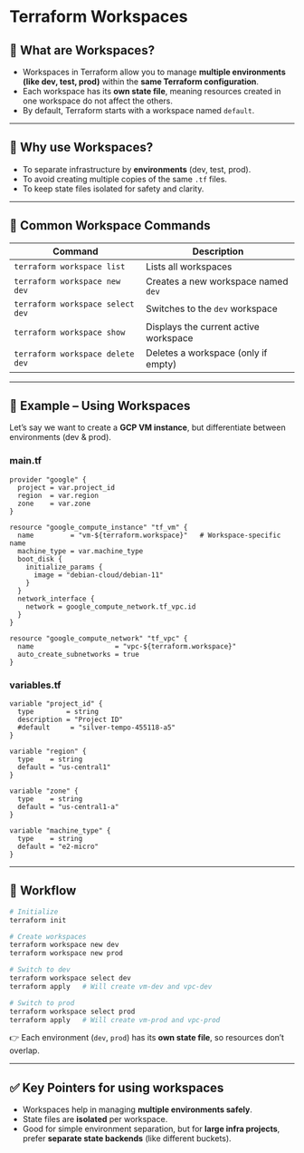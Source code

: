 
#  Terraform Workspaces

## 🔹 What are Workspaces?

* Workspaces in Terraform allow you to manage **multiple environments (like dev, test, prod)** within the **same Terraform configuration**.
* Each workspace has its **own state file**, meaning resources created in one workspace do not affect the others.
* By default, Terraform starts with a workspace named `default`.

---

## 🔹 Why use Workspaces?

* To separate infrastructure by **environments** (dev, test, prod).
* To avoid creating multiple copies of the same `.tf` files.
* To keep state files isolated for safety and clarity.

---

## 🔹 Common Workspace Commands

| Command                          | Description                           |
| -------------------------------- | ------------------------------------- |
| `terraform workspace list`       | Lists all workspaces                  |
| `terraform workspace new dev`    | Creates a new workspace named `dev`   |
| `terraform workspace select dev` | Switches to the `dev` workspace       |
| `terraform workspace show`       | Displays the current active workspace |
| `terraform workspace delete dev` | Deletes a workspace (only if empty)   |

---

## 🧾 Example – Using Workspaces

Let’s say we want to create a **GCP VM instance**, but differentiate between environments (dev & prod).

### main.tf

```hcl
provider "google" {
  project = var.project_id
  region  = var.region
  zone    = var.zone
}

resource "google_compute_instance" "tf_vm" {
  name         = "vm-${terraform.workspace}"   # Workspace-specific name
  machine_type = var.machine_type
  boot_disk {
    initialize_params {
      image = "debian-cloud/debian-11"
    }
  }
  network_interface {
    network = google_compute_network.tf_vpc.id
  }
}

resource "google_compute_network" "tf_vpc" {
  name                    = "vpc-${terraform.workspace}"
  auto_create_subnetworks = true
}
```

### variables.tf

```hcl
variable "project_id" {
  type        = string
  description = "Project ID"
  #default     = "silver-tempo-455118-a5"
}

variable "region" {
  type    = string
  default = "us-central1"
}

variable "zone" {
  type    = string
  default = "us-central1-a"
}

variable "machine_type" {
  type    = string
  default = "e2-micro"
}
```

---

## 🔹 Workflow

```bash
# Initialize
terraform init

# Create workspaces
terraform workspace new dev
terraform workspace new prod

# Switch to dev
terraform workspace select dev
terraform apply   # Will create vm-dev and vpc-dev

# Switch to prod
terraform workspace select prod
terraform apply   # Will create vm-prod and vpc-prod
```

👉 Each environment (`dev`, `prod`) has its **own state file**, so resources don’t overlap.

---

## ✅ Key Pointers for using workspaces

* Workspaces help in managing **multiple environments safely**.
* State files are **isolated** per workspace.
* Good for simple environment separation, but for **large infra projects**, prefer **separate state backends** (like different buckets).

